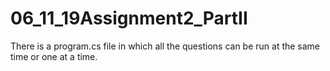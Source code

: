 # 06_11_19Assignment2_PartII

There is a program.cs file in which  all the questions can be run at the same time or one at a time.
